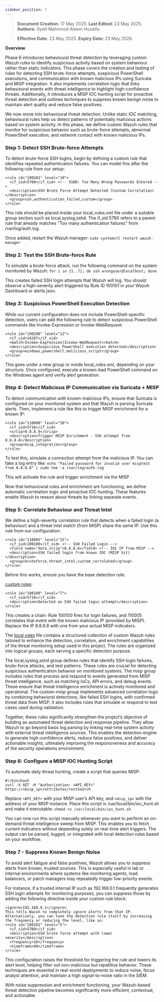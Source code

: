 ```yaml
---
sidebar_position: 7
---
```


> **Document Creation:** 17 May 2025. **Last Edited:** 23 May 2025. **Authors:** Syed Mahmood Aleem Huzaifa.

> **Effective Date:** 23 May 2025. **Expiry Date:** 23 May 2026.

**Overview**

Phase 6 introduces behavioural threat detection by leveraging custom Wazuh rules to identify suspicious activity based on system behaviour rather than static indicators. This phase covers the creation and testing of rules for detecting SSH brute-force attempts, suspicious PowerShell executions, and communication with known malicious IPs using Suricata and MISP integration. It also implements correlation logic that links behavioural events with threat intelligence to highlight high-confidence threats. Additionally, it introduces a MISP IOC hunting script for proactive threat detection and outlines techniques to suppress known benign noise to maintain alert quality and reduce false positives.

We now move into behavioural threat detection. Unlike static IOC matching, behavioural rules help us detect patterns of potentially malicious actions based on system activity. In this phase, we define custom Wazuh rules that monitor for suspicious behavior such as brute-force attempts, abnormal PowerShell execution, and network contact with known malicious IPs.

### Step 1: Detect SSH Brute-force Attempts

To detect brute-force SSH logins, begin by defining a custom rule that identifies repeated authentication failures. You can model this after the following rule from our setup:
```
<rule id="100101" level="10">
  <if_sid>5760</if_sid> <!-- SSHD: Too Many Wrong Passwords Entered -->
  <description>SSH Brute Force Attempt Detected (Custom Correlation)</description>
  <group>ssh,authentication_failed,custom</group>
</rule>
```

This rule should be placed inside your local_rules.xml file under a suitable group section such as local,syslog,sshd. The if_sid 5760 refers to a parent rule that already matches "Too many authentication failures" from /var/log/auth.log.

Once added, restart the Wazuh manager: ```sudo systemctl restart wazuh-manager```

### Step 2: Test the SSH Brute-force Rule

To simulate a brute-force attack, run the following command on the system monitored by Wazuh:
```for i in {1..7}; do ssh wronguser@localhost; done```

This creates failed SSH login attempts that Wazuh will log. You should observe a high-severity alert triggered by Rule ID 100101 in your Wazuh Dashboard or alerts.json.

### Step 3: Suspicious PowerShell Execution Detection

While our current configuration does not include PowerShell-specific detection, users can add the following rule to detect suspicious PowerShell commands like Invoke-Expression or Invoke-WebRequest:
```
<rule id="100200" level="12">
  <if_sid>18107</if_sid>
  <match>Invoke-Expression|Invoke-WebRequest</match>
  <description>Suspicious PowerShell execution detected</description>
  <group>windows,powershell,malicious_script</group>
</rule>
```

This goes under a new group or inside local_rules.xml, depending on your structure. Once configured, execute a known-bad PowerShell command on the Windows agent and verify alert generation.

### Step 4: Detect Malicious IP Communication via Suricata + MISP

To detect communication with known-malicious IPs, ensure that Suricata is configured on your monitored system and that Wazuh is parsing Suricata alerts. Then, implement a rule like this to trigger MISP enrichment for a known IP:
```
<rule id="110000" level="10">
  <if_sid>5716</if_sid>
  <srcip>8.8.8.8</srcip>
  <description>Trigger MISP Enrichment - SSH attempt from 8.8.8.8</description>
  <group>misp_integration</group>
</rule>
```
To test this, simulate a connection attempt from the malicious IP. You can fake a log entry like:
`echo "Failed password for invalid user misptest from 8.8.8.8" | sudo tee -a /var/log/auth.log`

This will activate the rule and trigger enrichment via the MISP .

Now that behavioural rules and enrichment are functioning, we define automatic correlation logic and proactive IOC hunting. These features enable Wazuh to reason about threats by linking separate events.

### Step 5: Correlate Behaviour and Threat Intel

We define a high-severity correlation rule that detects when a failed login (a behaviour) and a threat intel match (from MISP) share the same IP. Use this rule from our configuration:
```
<rule id="110005" level="15">
  <if_sid>100100</if_sid> <!-- SSH Failed Login -->
  <field name="data.srcip">8.8.8.8</field> <!-- IOC IP from MISP -->
  <description>SSH failed login from known IOC (MISP hit)</description>
  <group>bruteforce,threat_intel,custom_correlated</group>
</rule>
```

Before this works, ensure you have the base detection rule:

[custom rules](doc/custom_rules.xml):
```
<rule id="100100" level="7">
  <if_sid>5710</if_sid>
  <description>Detected an SSH failed login attempt</description>
</rule>
```

This creates a chain: Rule 100100 fires for login failures, and 110005 correlates that event with the known malicious IP (provided by MISP). Replace the IP 8.8.8.8 with one from your actual MISP indicators.

The [local rules](doc/local_rules.xml)  file contains a structured collection of custom Wazuh rules tailored to enhance the detection, correlation, and enrichment capabilities of the threat monitoring setup used in this project. The rules are organized into logical groups, each serving a specific detection purpose.

The local,syslog,sshd group defines rules that identify SSH login failures, brute-force attacks, and test patterns. These rules are crucial for detecting suspicious authentication behavior on monitored systems. The misp group includes rules that process and respond to events generated from MISP threat intelligence, such as matching IoCs, API errors, and debug events. These ensure that threat intelligence enrichment is actively monitored and operational. The custom-misp group implements advanced correlation logic by combining behavioral detections, like failed SSH logins, with confirmed threat data from MISP. It also includes rules that simulate or respond to test cases used during validation.

Together, these rules significantly strengthen the project’s objective of building an automated threat detection and response pipeline. They allow Wazuh to go beyond basic log parsing by linking real-time system activity with external threat intelligence sources. This enables the detection engine to generate high-confidence alerts, reduce false positives, and deliver actionable insights, ultimately improving the responsiveness and accuracy of the security operations environment.

### Step 6: Configure a MISP IOC Hunting Script

To automate daily threat hunting, create a script that queries MISP:

```
#!/bin/bash
curl -X GET -H "Authorization: <API_KEY>" https://<misp_ip>/attributes/restSearch
```

Replace `<API_KEY>` with your MISP user’s API key, and `<misp_ip>` with the address of your MISP instance. Place this script in /usr/local/bin/ioc_hunt.sh and make it executable:
```chmod +x /usr/local/bin/ioc_hunt.sh```

You can now run this script manually whenever you want to perform an on-demand threat intelligence sweep from MISP. This enables you to fetch current indicators without depending solely on real-time alert triggers. The output can be parsed, logged, or integrated with local detection rules based on your workflow.

### Step 7 - Suppress Known Benign Noise

To avoid alert fatigue and false positives, Wazuh allows you to suppress alerts from known, trusted sources. This is especially useful in lab or internal environments where systems like monitoring agents, load balancers, or patch managers may repeatedly trigger low-priority events.

For instance, if a trusted internal IP such as 192.168.0.1 frequently generates SSH login attempts for monitoring purposes, you can suppress those by adding the following directive inside your custom rule block:
```
<ignore>192.168.0.1</ignore>
This tells Wazuh to completely ignore alerts from that IP. Alternatively, you can tune the detection rule itself by increasing the frequency or reducing the level, like so:
<rule id="100101" level="5">
  <if_sid>5760</if_sid>
  <description>SSH brute force attempt with lower severity</description>
  <frequency>10</frequency>
  <timeframe>60</timeframe>
</rule>
```

This configuration raises the threshold for triggering the rule and lowers its alert level, helping filter out non-malicious but repetitive behavior. These techniques are essential in real-world deployments to reduce noise, focus analyst attention, and maintain a high signal-to-noise ratio in the SIEM.

With noise suppression and enrichment functioning, your Wazuh-based threat detection pipeline becomes significantly more efficient, contextual, and actionable.

